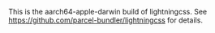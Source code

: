 This is the aarch64-apple-darwin build of lightningcss. See <https://github.com/parcel-bundler/lightningcss> for details.

